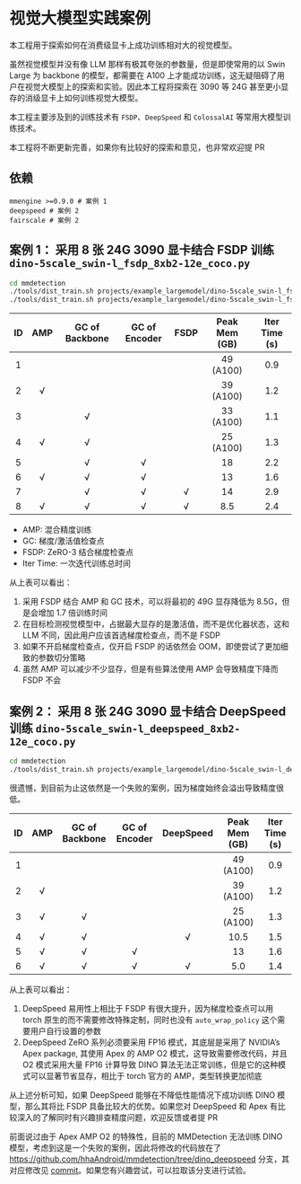 # 视觉大模型实践案例

本工程用于探索如何在消费级显卡上成功训练相对大的视觉模型。

虽然视觉模型并没有像 LLM 那样有极其夸张的参数量，但是即使常用的以 Swin Large 为 backbone 的模型，都需要在 A100 上才能成功训练，这无疑阻碍了用户在视觉大模型上的探索和实验。因此本工程将探索在 3090 等 24G 甚至更小显存的消级显卡上如何训练视觉大模型。

本工程主要涉及到的训练技术有 `FSDP`、`DeepSpeed` 和 `ColossalAI` 等常用大模型训练技术。

本工程将不断更新完善，如果你有比较好的探索和意见，也非常欢迎提 PR

## 依赖

```text
mmengine >=0.9.0 # 案例 1
deepspeed # 案例 2
fairscale # 案例 2
```

## 案例 1： 采用 8 张 24G 3090 显卡结合 FSDP 训练 `dino-5scale_swin-l_fsdp_8xb2-12e_coco.py`

```bash
cd mmdetection
./tools/dist_train.sh projects/example_largemodel/dino-5scale_swin-l_fsdp_8xb2-12e_coco.py 8
./tools/dist_train.sh projects/example_largemodel/dino-5scale_swin-l_fsdp_8xb2-12e_coco.py 8 --amp
```

| ID  | AMP | GC of Backbone | GC of Encoder | FSDP | Peak Mem (GB) | Iter Time (s) |
| :-: | :-: | :------------: | :-----------: | :--: | :-----------: | :-----------: |
|  1  |     |                |               |      |   49 (A100)   |      0.9      |
|  2  |  √  |                |               |      |   39 (A100)   |      1.2      |
|  3  |     |       √        |               |      |   33 (A100)   |      1.1      |
|  4  |  √  |       √        |               |      |   25 (A100)   |      1.3      |
|  5  |     |       √        |       √       |      |      18       |      2.2      |
|  6  |  √  |       √        |       √       |      |      13       |      1.6      |
|  7  |     |       √        |       √       |  √   |      14       |      2.9      |
|  8  |  √  |       √        |       √       |  √   |      8.5      |      2.4      |

- AMP: 混合精度训练
- GC: 梯度/激活值检查点
- FSDP: ZeRO-3 结合梯度检查点
- Iter Time: 一次迭代训练总时间

从上表可以看出：

1. 采用 FSDP 结合 AMP 和 GC 技术，可以将最初的 49G 显存降低为 8.5G，但是会增加 1.7 倍训练时间
2. 在目标检测视觉模型中，占据最大显存的是激活值，而不是优化器状态，这和 LLM 不同，因此用户应该首选梯度检查点，而不是 FSDP
3. 如果不开启梯度检查点，仅开启 FSDP 的话依然会 OOM，即使尝试了更加细致的参数切分策略
4. 虽然 AMP 可以减少不少显存，但是有些算法使用 AMP 会导致精度下降而 FSDP 不会

## 案例 2： 采用 8 张 24G 3090 显卡结合 DeepSpeed 训练 `dino-5scale_swin-l_deepspeed_8xb2-12e_coco.py`

```bash
cd mmdetection
./tools/dist_train.sh projects/example_largemodel/dino-5scale_swin-l_deepspeed_8xb2-12e_coco.py 8
```

很遗憾，到目前为止这依然是一个失败的案例，因为梯度始终会溢出导致精度很低。

| ID  | AMP | GC of Backbone | GC of Encoder | DeepSpeed | Peak Mem (GB) | Iter Time (s) |
| :-: | :-: | :------------: | :-----------: | :-------: | :-----------: | :-----------: |
|  1  |     |                |               |           |   49 (A100)   |      0.9      |
|  2  |  √  |                |               |           |   39 (A100)   |      1.2      |
|  3  |  √  |       √        |               |           |   25 (A100)   |      1.3      |
|  4  |  √  |       √        |               |     √     |     10.5      |      1.5      |
|  5  |  √  |       √        |       √       |           |      13       |      1.6      |
|  6  |  √  |       √        |       √       |     √     |      5.0      |      1.4      |

从上表可以看出：

1. DeepSpeed 易用性上相比于 FSDP 有很大提升，因为梯度检查点可以用 torch 原生的而不需要修改特殊定制，同时也没有 `auto_wrap_policy` 这个需要用户自行设置的参数
2. DeepSpeed ZeRO 系列必须要采用 FP16 模式，其底层是采用了 NVIDIA’s Apex package, 其使用 Apex 的 AMP O2 模式，这导致需要修改代码，并且 O2 模式采用大量 FP16 计算导致 DINO 算法无法正常训练，但是它的这种模式可以显著节省显存，相比于 torch 官方的 AMP，类型转换更加彻底

从上述分析可知，如果 DeepSpeed 能够在不降低性能情况下成功训练 DINO 模型，那么其将比 FSDP 具备比较大的优势。如果您对 DeepSpeed 和 Apex 有比较深入的了解同时有兴趣排查精度问题，欢迎反馈或者提 PR

前面说过由于 Apex AMP O2 的特殊性，目前的 MMDetection 无法训练 DINO 模型，考虑到这是一个失败的案例，因此将修改的代码放在了 https://github.com/hhaAndroid/mmdetection/tree/dino_deepspeed 分支，其对应修改见 [commit](https://github.com/hhaAndroid/mmdetection/commit/0c825ae38e2cee3d11a20c5c4adf24ee682d0a55)。如果您有兴趣尝试，可以拉取该分支进行试验。
